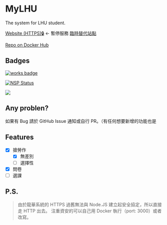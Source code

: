 # MyLHU

The system for LHU student.

[Website (HTTPS)🔒](https://mylhu.arukascloud.io/) <- 暫停服務
[臨時替代站點](http://mylhu-test-hans.7e14.starter-us-west-2.openshiftapps.com/#/)

[Repo on Docker Hub](https://hub.docker.com/r/hans00/mylhu/)

## Badges

[![works badge](https://cdn.rawgit.com/nikku/works-on-my-machine/v0.2.0/badge.svg)](https://github.com/nikku/works-on-my-machine)

[![NSP Status](https://nodesecurity.io/orgs/hans00/projects/11378212-7f31-40ae-9ebf-d7303f96676e/badge)](https://nodesecurity.io/orgs/hans00/projects/11378212-7f31-40ae-9ebf-d7303f96676e)

[![](https://images.microbadger.com/badges/image/hans00/mylhu.svg)](https://microbadger.com/images/hans00/mylhu)

## Any problen?

如果有 Bug 請於 GitHub Issue 通知或自行 PR。（有任何想要新增的功能也是

## Features

- [x] 搶勞作
    - [x] 無差別
    - [ ] 選擇性
- [x] 問卷
- [ ] 選課

## P.S.

> 由於龍華系統的 HTTPS 過舊無法與 Node.JS 建立起安全拹定，所以直接走 HTTP 出去。
> 注重資安的可以自己用 Docker 執行（port: 3000）或者改寫。

